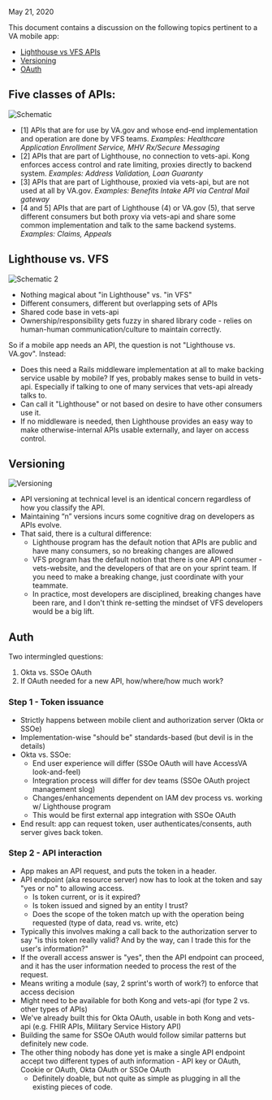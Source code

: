 May 21, 2020

This document contains a discussion on the following topics pertinent to a VA mobile app:

- [Lighthouse vs VFS APIs](#lighthouse-vs-vfs)
- [Versioning](#Versioning)
- [OAuth](#Auth)

## Five classes of APIs:

![Schematic](https://user-images.githubusercontent.com/7320097/82938907-84170780-9f60-11ea-9895-cafc9b984bbe.png)


- [1] APIs that are for use by VA.gov and whose end-end implementation and operation are done by VFS teams. 
_Examples: Healthcare Application Enrollment Service, MHV Rx/Secure Messaging_
- [2] APIs that are part of Lighthouse, no connection to vets-api. Kong enforces access control and rate limiting, proxies directly to backend system.
_Examples: Address Validation, Loan Guaranty_
- [3] APIs that are part of Lighthouse, proxied via vets-api, but are not used at all by VA.gov.
_Examples: Benefits Intake API via Central Mail gateway_
- [4 and 5] APIs that are part of Lighthouse (4) or VA.gov (5), that serve different consumers but both proxy via vets-api and share some common implementation and talk to the same backend systems.
_Examples: Claims, Appeals_


## Lighthouse vs. VFS

![Schematic 2](https://user-images.githubusercontent.com/7320097/82939134-e2dc8100-9f60-11ea-9d28-6e389abbe0d1.png)

- Nothing magical about "in Lighthouse" vs. "in VFS"
- Different consumers, different but overlapping sets of APIs
- Shared code base in vets-api
- Ownership/responsibility gets fuzzy in shared library code - relies on human-human communication/culture to maintain correctly.

So if a mobile app needs an API, the question is not "Lighthouse vs. VA.gov". Instead:
- Does this need a Rails middleware implementation at all to make backing service usable by mobile? If yes, probably makes sense to build in vets-api. Especially if talking to one of many services that vets-api already talks to.
- Can call it "Lighthouse" or not based on desire to have other consumers use it. 
- If no middleware is needed, then Lighthouse provides an easy way to make otherwise-internal APIs usable externally, and layer on access control.

## Versioning

![Versioning](https://user-images.githubusercontent.com/7320097/82939411-554d6100-9f61-11ea-96fd-224963da394b.png)

- API versioning at technical level is an identical concern regardless of how you classify the API.
- Maintaining “n” versions incurs some cognitive drag on developers as APIs evolve.
- That said, there is a cultural difference:
  - Lighthouse program has the default notion that APIs are public and have many consumers, so no breaking changes are allowed
  - VFS program has the default notion that there is one API consumer - vets-website, and the developers of that are on your sprint team. If you need to make a breaking change, just coordinate with your teammate. 
  - In practice, most developers are disciplined, breaking changes have been rare, and I don't think re-setting the mindset of VFS developers would be a big lift.

## Auth

Two intermingled questions: 
1. Okta vs. SSOe OAuth
2. If OAuth needed for a new API, how/where/how much work?

### Step 1 - Token issuance
- Strictly happens between mobile client and authorization server (Okta or SSOe)
- Implementation-wise "should be" standards-based (but devil is in the details)
- Okta vs. SSOe:
  - End user experience will differ (SSOe OAuth will have AccessVA look-and-feel)
  - Integration process will differ for dev teams (SSOe OAuth project management slog)
  - Changes/enhancements dependent on IAM dev process vs. working w/ Lighthouse program
  - This would be first external app integration with SSOe OAuth
 - End result: app can request token, user authenticates/consents, auth server gives back token. 
 
 ### Step 2 - API interaction
 
- App makes an API request, and puts the token in a header.
- API endpoint (aka resource server) now has to look at the token and say "yes or no" to allowing access.
  - Is token current, or is it expired?
  - Is token issued and signed by an entity I trust?
  - Does the scope of the token match up with the operation being requested (type of data, read vs. write, etc)
- Typically this involves making a call back to the authorization server to say "is this token really valid? And by the way, can I trade this for the user's information?"
- If the overall access answer is "yes", then the API endpoint can proceed, and it has the user information needed to process the rest of the request.
- Means writing a module (say, 2 sprint's worth of work?) to enforce that access decision
- Might need to be available for both Kong and vets-api (for type 2 vs. other types of APIs)
- We've already built this for Okta OAuth, usable in both Kong and vets-api (e.g. FHIR APIs, Military Service History API)
- Building the same for SSOe OAuth would follow similar patterns but definitely new code.
- The other thing nobody has done yet is make a single API endpoint accept two different types of auth information - API key or OAuth, Cookie or OAuth, Okta OAuth or SSOe OAuth
  - Definitely doable, but not quite as simple as plugging in all the existing pieces of code.


